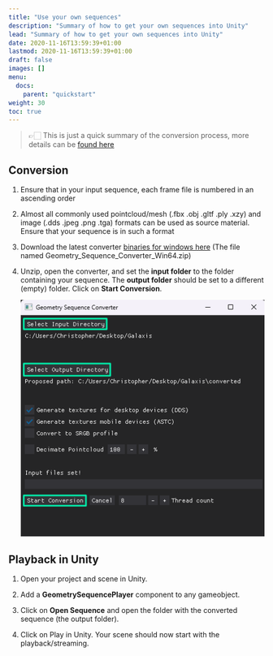 ```yaml
---
title: "Use your own sequences"
description: "Summary of how to get your own sequences into Unity"
lead: "Summary of how to get your own sequences into Unity"
date: 2020-11-16T13:59:39+01:00
lastmod: 2020-11-16T13:59:39+01:00
draft: false
images: []
menu:
  docs:
    parent: "quickstart"
weight: 30
toc: true
---
```


> 👉🏻 This is just a quick summary of the conversion process, more details can be [found here](/Unity_Geometry_Sequence_Player/docs/tutorials/preparing-your-sequences/)

## Conversion

1. Ensure that in your input sequence, each frame file is numbered in an ascending order

2. Almost all commonly used pointcloud/mesh (.fbx .obj .gltf .ply .xzy) and image (.dds .jpeg .png .tga) formats can be used as source material. Ensure that your sequence is in such a format

3. Download the latest converter [binaries for windows here](https://github.com/BuildingVolumes/Unity_Geometry_Sequence_Player/releases) (The file named Geometry_Sequence_Converter_Win64.zip)

4. Unzip, open the converter, and set the **input folder** to the folder containing your sequence. The **output folder** should be set to a different (empty) folder. Click on **Start Conversion**.

    ![The converter](Converter_Start_Threads.png)

## Playback in Unity

1. Open your project and scene in Unity.

2. Add a **GeometrySequencePlayer** component to any gameobject.

3. Click on **Open Sequence** and open the folder with the converted sequence (the output folder).

4. Click on Play in Unity. Your scene should now start with the playback/streaming.
